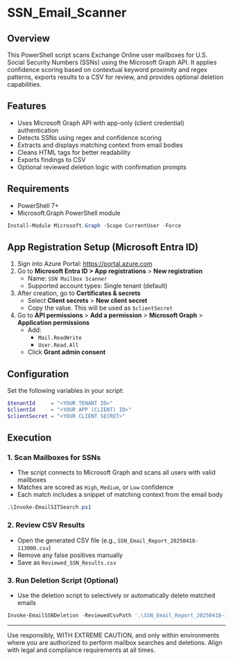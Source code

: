 # SSN_Email_Scanner

## Overview
This PowerShell script scans Exchange Online user mailboxes for U.S. Social Security Numbers (SSNs) using the Microsoft Graph API. It applies confidence scoring based on contextual keyword proximity and regex patterns, exports results to a CSV for review, and provides optional deletion capabilities.

## Features
- Uses Microsoft Graph API with app-only (client credential) authentication
- Detects SSNs using regex and confidence scoring
- Extracts and displays matching context from email bodies
- Cleans HTML tags for better readability
- Exports findings to CSV
- Optional reviewed deletion logic with confirmation prompts

## Requirements
- PowerShell 7+
- Microsoft.Graph PowerShell module

```powershell
Install-Module Microsoft.Graph -Scope CurrentUser -Force
```

## App Registration Setup (Microsoft Entra ID)
1. Sign into Azure Portal: https://portal.azure.com
2. Go to **Microsoft Entra ID > App registrations** > **New registration**
   - Name: `SSN Mailbox Scanner`
   - Supported account types: Single tenant (default)
3. After creation, go to **Certificates & secrets**
   - Select **Client secrets** > **New client secret**
   - Copy the value. This will be used as `$clientSecret`
4. Go to **API permissions** > **Add a permission** > **Microsoft Graph** > **Application permissions**
   - Add:
     - `Mail.ReadWrite`
     - `User.Read.All`
   - Click **Grant admin consent**

## Configuration
Set the following variables in your script:
```powershell
$tenantId     = "<YOUR TENANT ID>"
$clientId     = "<YOUR APP (CLIENT) ID>"
$clientSecret = "<YOUR CLIENT SECRET>"
```

## Execution
### 1. Scan Mailboxes for SSNs
- The script connects to Microsoft Graph and scans all users with valid mailboxes
- Matches are scored as `High`, `Medium`, or `Low` confidence
- Each match includes a snippet of matching context from the email body

```powershell
.\Invoke-EmailSITSearch.ps1
```

### 2. Review CSV Results
- Open the generated CSV file (e.g., `SSN_Email_Report_20250418-113000.csv`)
- Remove any false positives manually
- Save as `Reviewed_SSN_Results.csv`

### 3. Run Deletion Script (Optional)
- Use the deletion script to selectively or automatically delete matched emails

```powershell
Invoke-EmailSSNDeletion -ReviewedCsvPath '.\SSN_Email_Report_20250418-113000.csv'
```

---
Use responsibly, WITH EXTREME CAUTION, and only within environments where you are authorized to perform mailbox searches and deletions. Align with legal and compliance requirements at all times.
